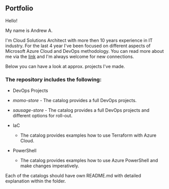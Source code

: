 
  

## Portfolio

  

Hello!

My name is Andrew A.

I'm Cloud Solutions Architect with more then 10 years experience in IT industry. For the last 4 year I've been focused on different aspects of Microsoft Azure Cloud and DevOps methodology. 
You can read more about me via the [link](https://www.linkedin.com/in/andrey-abramov-279a16236/) and I'm always welcome for new connections.
  
Below you can have a look at approx. projects I've made.

### The repository includes the following:

  

- DevOps Projects

-  *momo-store* - The catalog provides a full DevOps projects.

-  *sausage-store* - The catalog provides a full DevOps projects and different options for roll-out.

- IaC

	- The catalog provides examples how to use Terraform with Azure Cloud.

- PowerShell

	- The catalog provides examples how to use Azure PowerShell and make changes imperatively.

Each of the catalogs should have own README.md with detailed explanation within the folder.